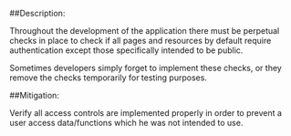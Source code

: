 ##Description:

Throughout the development of the application there must be perpetual checks in place to check
if all pages and resources by default require authentication except those specifically intended to be public.

Sometimes developers simply forget to implement these checks, or they remove the checks 
temporarily for testing purposes. 


##Mitigation:

Verify all access controls are implemented properly in order to prevent a user access data/functions which 
he was not intended to use.
